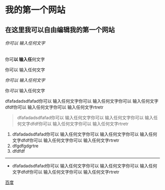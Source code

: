 # 我的第一个网站 

## 在这里我可以自由编辑我的第一个网站

###### 你可以 输入任何文字

你可**以 输入任**何文字

你可以 输入任何文字

*你可以 输入任何文字*

你*可以* 输入任何文字

dfafadadsdfafad你可以 输入任何文字你可以 输入任何文字你可以 输入任何文字dfdf你可以 输入任何文字你可以 输入任何文字rtretr

> dfafadadsdfafad你可以 输入任何文字你可以 输入任何文字你可以 输入任何文字dfdf你可以 输入任何文字你可以 输入任何文字rtretr

1. dfafadadsdfafad你可以 输入任何文字你可以 输入任何文字你可以 输入任何文字dfdf你可以 输入任何文字你可以 输入任何文字rtretr
2. dfgdfgdgrtre
3. dfdfdf

---

- dfafadadsdfafad你可以 输入任何文字你可以 输入任何文字你可以 输入任何文字dfdf你可以 输入任何文字你可以 输入任何文字rtretr

[百度](https://www.baidu.com/)


